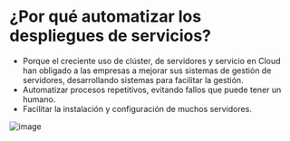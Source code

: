 # ¿Por qué automatizar los despliegues de servicios?

- Porque el creciente uso de clúster, de servidores y servicio en Cloud han obligado a las empresas a mejorar sus sistemas de gestión de servidores, desarrollando sistemas para facilitar la gestión.
- Automatizar procesos repetitivos, evitando fallos que puede tener un humano.
- Facilitar la instalación y configuración de muchos servidores.


![image](https://user-images.githubusercontent.com/91204696/211855216-5d8c4491-899a-4949-ab4e-c6b5c34699b6.png)
